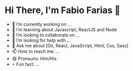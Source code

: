 # Hi There, I'm Fabio Farias 👋

- 🔭 I’m currently working on ...
- 🌱 I’m learning about Javascript, ReactJS and Node
- 👯 I’m looking to collaborate on ...
- 🤔 I’m looking for help with ...
- 💬 Ask me about [Git, React, JavaScript, Html, Css, Sass]
- 📫 How to reach me: ...
- 😄 Pronouns: Him/His
- ⚡ Fun fact: ...
